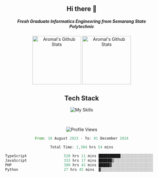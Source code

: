 <div align="center">
  <h2>Hi there 👋</h2>

  <h5>Fresh Graduate Informatics Engineering from Semarang State Polytechnic</h5>

  <img
    height="160"
    alt="Aromal's Github Stats"
    src="https://github-readme-stats.vercel.app/api?username=dafariski77&show_icons=true&theme=tokyonight&count_private=true"
  />
  <img
    alt="Aromal's Github Stats"
    height="160"
    src="https://github-readme-stats.vercel.app/api/top-langs/?username=dafariski77&layout=compact&theme=tokyonight"
  />

  <h2>Tech Stack</h2>
  
![My Skills](https://simpleskill.icons.workers.dev/svg?i=typescript,next.js,react,tailwindcss,shadcnui,reactquery,prisma,socketdotio,zod)

  <br /><br />
  <img src="https://komarev.com/ghpvc/?username=dafariski77&abbreviated=true" alt="Profile Views">
    
  <!--START_SECTION:waka-->

```rust
From: 16 August 2023 - To: 01 December 2024

Total Time: 1,304 hrs 54 mins

TypeScript                 520 hrs 11 mins ██████████░░░░░░░░░░░░░░░   39.41 %
JavaScript                 333 hrs 17 mins ██████▒░░░░░░░░░░░░░░░░░░   25.25 %
PHP                        300 hrs 42 mins █████▓░░░░░░░░░░░░░░░░░░░   22.78 %
Python                     27 hrs 45 mins  ▓░░░░░░░░░░░░░░░░░░░░░░░░   02.10 %
```

<!--END_SECTION:waka-->
</div>
